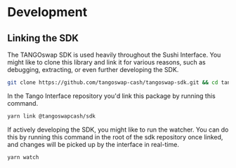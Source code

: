 # Development

## Linking the SDK

The TANGOswap SDK is used heavily throughout the Sushi Interface. You might like to clone this library and link it for various reasons, such as debugging, extracting, or even further developing the SDK.

```sh
git clone https://github.com/tangoswap-cash/tangoswap-sdk.git && cd tangoswap-sdk && yarn link
```

In the Tango Interface repository you'd link this package by running this command.

```sh
yarn link @tangoswapcash/sdk
```

If actively developing the SDK, you might like to run the watcher. You can do this by running this command in the root of the sdk repository once linked, and changes will be picked up by the interface in real-time.

```sh
yarn watch
```
